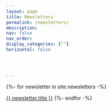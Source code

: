 ```yaml
---
layout: page
title: Newsletters
permalink: /newsletters/
description: 
nav: false
nav_order: 
display_categories: [""]
horizontal: false




---
```


{%- for newsletter in site.newsletters -%}

   <a href="{{ newsletter.url | relative_url }}"> {{ newsletter.title }}</a>
{%- endfor -%}

